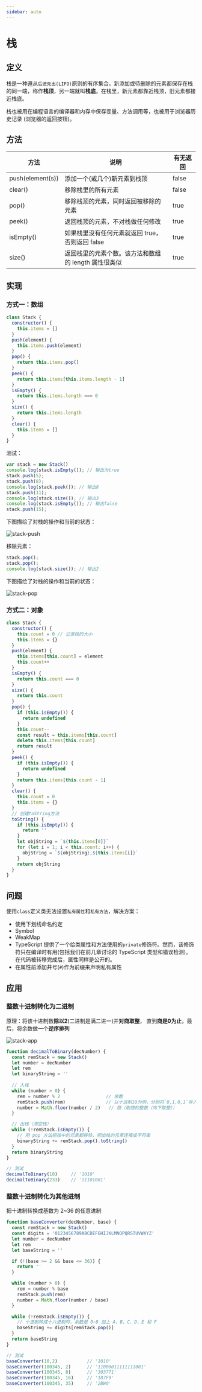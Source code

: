 ```yaml
---
sidebar: auto
---
```


# 栈

## 定义

栈是一种遵从`后进先出(LIFO)`原则的有序集合。新添加或待删除的元素都保存在栈的同一端，称作**栈顶**，另一端就叫**栈底**。在栈里，新元素都靠近栈顶，旧元素都接近栈底。

栈也被用在编程语言的编译器和内存中保存变量、方法调用等，也被用于浏览器历史记录 (浏览器的返回按钮)。

## 方法

方法 | 说明 | 有无返回
---|---|---
push(element(s)) | 添加一个(或几个)新元素到栈顶 | false
clear() | 移除栈里的所有元素 | false
pop() | 移除栈顶的元素，同时返回被移除的元素 | true
peek() | 返回栈顶的元素，不对栈做任何修改 | true
isEmpty() | 如果栈里没有任何元素就返回 true，否则返回 false | true
size() | 返回栈里的元素个数。该方法和数组的 length 属性很类似 | true

## 实现

### 方式一：数组

```js
class Stack {
  constructor() {
    this.items = []
  }
  push(element) {
    this.items.push(element)
  }
  pop() {
    return this.items.pop()
  }
  peek() {
    return this.items[this.items.length - 1]
  }
  isEmpty() {
    return this.items.length === 0
  }
  size() {
    return this.items.length
  }
  clear() {
    this.items = []
  }
}
```

测试：

```js
var stack = new Stack()
console.log(stack.isEmpty()); // 输出为true
stack.push(5);
stack.push(8);
console.log(stack.peek()); // 输出8
stack.push(11);
console.log(stack.size()); // 输出3
console.log(stack.isEmpty()); // 输出false
stack.push(15);
```

下图描绘了对栈的操作和当前的状态：

![stack-push](./images/stack-push.png)

移除元素：

```js
stack.pop();
stack.pop(); 
console.log(stack.size()); // 输出2
```

下图描绘了对栈的操作和当前的状态：

![stack-pop](./images/stack-pop.png)

### 方式二：对象

```js
class Stack {
  constructor() {
    this.count = 0 // 记录栈的大小
    this.items = {}
  }
  push(element) {
    this.items[this.count] = element
    this.count++
  }
  isEmpty() {
    return this.count === 0
  }
  size() {
    return this.count
  }
  pop() {
    if (this.isEmpty()) {
      return undefined
    }
    this.count--
    const result = this.items[this.count]
    delete this.items[this.count]
    return result
  }
  peek() {
    if (this.isEmpty()) {
      return undefined
    }
    return this.items[this.count - 1]
  }
  clear() {
    this.count = 0
    this.items = {}
  }
  // 创建toString方法
  toString() {
    if (this.isEmpty()) {
      return ''
    }
    let objString = `${this.items[0]}`
    for (let i = 1; i < this.count; i++) {
      objString = `${objString},${this.items[i]}`
    }
    return objString
  }
}
```

## 问题

使用`class`定义类无法设置`私有属性`和`私有方法`，解决方案：

- 使用下划线命名约定
- Symbol
- WeakMap
- TypeScript 提供了一个给类属性和方法使用的`private`修饰符。然而，该修饰符只在编译时有用(包括我们在前几章讨论的 TypeScript 类型和错误检测)。在代码被转移完成后，属性同样是公开的。
- 在属性前添加井号(`#`)作为前缀来声明私有属性

## 应用

### 整数十进制转化为二进制

原理：将该十进制数**除以2**(二进制是满二进一)并**对商取整**， 直到**商是0为止**，最后，将余数做一个**逆序排列**

![stack-app](./images/stack-app.png)

```js
function decimalToBinary(decNumber) {
  const remStack = new Stack()
  let number = decNumber
  let rem
  let binaryString = ''
  
  // 入栈
  while (number > 0) {
    rem = number % 2                 // 余数
    remStack.push(rem)               // 以十进制10为例，分别将`0,1,0,1`存入栈中
    number = Math.floor(number / 2)   // 商（取商的整数（向下取整））
  }

  // 出栈（清空栈）
  while (!remStack.isEmpty()) {
    // 用 pop 方法把栈中的元素都移除，把出栈的元素连接成字符串
    binaryString += remStack.pop().toString()
  }
  return binaryString
}

// 测试
decimalToBinary(10)     // '1010'
decimalToBinary(233)    // '11101001'
```

### 整数十进制转化为其他进制

把十进制转换成基数为 2~36 的任意进制

```js
function baseConverter(decNumber, base) {
  const remStack = new Stack()
  const digits = '0123456789ABCDEFGHIJKLMNOPQRSTUVWXYZ'
  let number = decNumber
  let rem
  let baseString = ''

  if (!(base >= 2 && base <= 36)) {
    return ''
  }

  while (number > 0) {
    rem = number % base
    remStack.push(rem)
    number = Math.floor(number / base)
  }

  while (!remStack.isEmpty()) {
    // 十进制转成十六进制时，余数是 0~9 加上 A、B、C、D、E 和 F
    baseString += digits[remStack.pop()]
  }
  return baseString
}

// 测试
baseConverter(10,2)           // '1010'
baseConverter(100345, 2)      // '11000011111111001'
baseConverter(100345, 8)      // '303771'
baseConverter(100345, 16)     // '187F9'
baseConverter(100345, 35)     // '2BW0'
```
